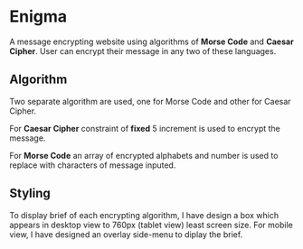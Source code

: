 # Enigma
A message encrypting website using algorithms of **Morse Code** and **Caesar Cipher**. User can encrypt their message in any two of these languages.

## Algorithm
Two separate algorithm are used, one for Morse Code and other for Caesar Cipher.

For **Caesar Cipher** constraint of **fixed** 5 increment is used to encrypt the message.

For **Morse Code** an array of encrypted alphabets and number is used to replace with characters of message inputed.

## Styling
To display brief of each encrypting algorithm, I have design a box which appears in desktop view to 760px (tablet view) least screen size. For mobile view, I have designed an overlay side-menu to diplay the brief.
